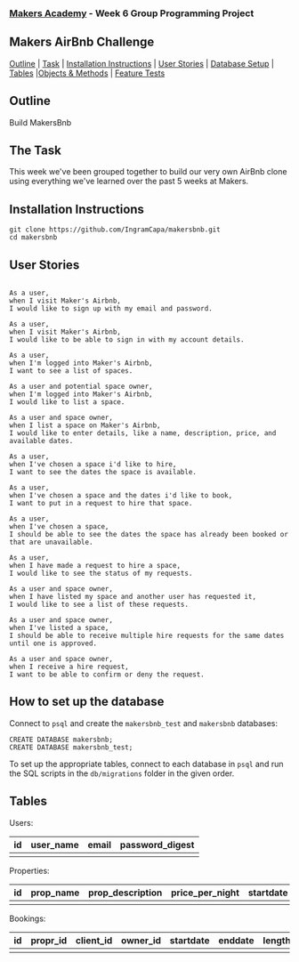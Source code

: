 ### [Makers Academy](http://www.makersacademy.com) - Week 6 Group Programming Project

Makers AirBnb Challenge 
-

[Outline](#Outline) | [Task](#Task) | [Installation Instructions](#Installation) | [User Stories](#Story) | [Database Setup](#Database) | [Tables](#Tables) |[Objects & Methods](#Methods) | [Feature Tests](#Feature_Tests) 

## <a name="Outline">Outline</a>
 
Build MakersBnb

## <a name="Task">The Task</a>

This week we've been grouped together to build our very own AirBnb clone using everything we've learned over the past 5 weeks at Makers.

## <a name="Installation">Installation Instructions</a>

```
git clone https://github.com/IngramCapa/makersbnb.git
cd makersbnb
```

## <a name="Story">User Stories</a>

```

As a user, 
when I visit Maker's Airbnb,
I would like to sign up with my email and password.

As a user,
when I visit Maker's Airbnb,
I would like to be able to sign in with my account details.

As a user,
when I'm logged into Maker's Airbnb, 
I want to see a list of spaces.

As a user and potential space owner,
when I'm logged into Maker's Airbnb, 
I would like to list a space.

As a user and space owner,
when I list a space on Maker's Airbnb,
I would like to enter details, like a name, description, price, and available dates.

As a user,
when I've chosen a space i'd like to hire, 
I want to see the dates the space is available.

As a user,
when I've chosen a space and the dates i'd like to book,
I want to put in a request to hire that space.

As a user,
when I've chosen a space,
I should be able to see the dates the space has already been booked or that are unavailable.

As a user,
when I have made a request to hire a space,
I would like to see the status of my requests. 

As a user and space owner,
when I have listed my space and another user has requested it, 
I would like to see a list of these requests.

As a user and space owner,
when I've listed a space,
I should be able to receive multiple hire requests for the same dates until one is approved. 

As a user and space owner,
when I receive a hire request, 
I want to be able to confirm or deny the request. 

```
## <a name="Database">How to set up the database</a>

Connect to `psql` and create the `makersbnb_test` and `makersbnb` databases:

```
CREATE DATABASE makersbnb;
CREATE DATABASE makersbnb_test;
```

To set up the appropriate tables, connect to each database in `psql` and run the SQL scripts in the `db/migrations` folder in the given order.

## <a name="Tables">Tables</a>

Users:

| id     | user_name | email | password_digest |
|--------|-----------|-------|-----------------|
|        |           |       |                 | 

Properties:

| id     | prop_name | prop_description | price_per_night | startdate | enddate | owner_id |
|--------|-----------|------------------|-----------------|-----------|---------|----------|
|        |           |                  |                 |           |         |          |

Bookings: 

| id |  propr_id  |  client_id  | owner_id |  startdate  |  enddate  | length_of_stay | total_price | confirmation |
|----|------------|-------------|----------|-------------|-----------|----------------|-------------|--------------|
|    |            |             |          |             |           |                |             |              |  




